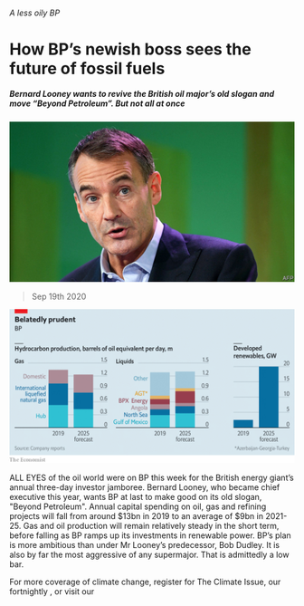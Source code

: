 ###### A less oily BP

# How BP’s newish boss sees the future of fossil fuels 

##### Bernard Looney wants to revive the British oil major’s old slogan and move “Beyond Petroleum”. But not all at once 

![image](images/20200919_WBP501.jpg) 

> Sep 19th 2020 

![image](images/20200919_WBC665.png) 


ALL EYES of the oil world were on BP this week for the British energy giant’s annual three-day investor jamboree. Bernard Looney, who became chief executive this year, wants BP at last to make good on its old slogan, "Beyond Petroleum". Annual capital spending on oil, gas and refining projects will fall from around $13bn in 2019 to an average of $9bn in 2021-25. Gas and oil production will remain relatively steady in the short term, before falling as BP ramps up its investments in renewable power. BP’s plan is more ambitious than under Mr Looney’s predecessor, Bob Dudley. It is also by far the most aggressive of any supermajor. That is admittedly a low bar.

For more coverage of climate change, register for The Climate Issue, our fortnightly , or visit our 

